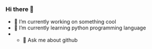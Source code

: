 ### Hi there 👋
- 🔭 I’m currently working on something cool
- 🌱 I’m currently learning python programming language
- - 💬 Ask me about github
<!--
**athulkrishnadhananjayan/athulkrishnadhananjayan** is a ✨ _special_ ✨ repository because its `README.md` (this file) appears on your GitHub profile.

Here are some ideas to get you started:

- 
- 👯 I’m looking to collaborate on ...
- 🤔 I’m looking for help with ...

- 📫 How to reach me: ...
- 😄 Pronouns: ...
- ⚡ Fun fact: ...
-->
